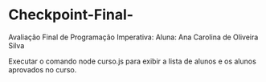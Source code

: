 # Checkpoint-Final-

Avaliação Final de Programação Imperativa:
Aluna: Ana Carolina de Oliveira Silva

Executar o comando node curso.js para exibir a lista de alunos e os alunos aprovados no curso.
